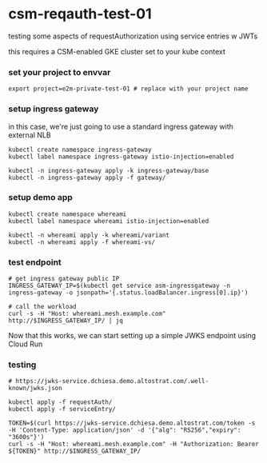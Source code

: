 # csm-reqauth-test-01
testing some aspects of requestAuthorization using service entries w JWTs

this requires a CSM-enabled GKE cluster set to your kube context

### set your project to envvar

```
export project=e2m-private-test-01 # replace with your project name
```

### setup ingress gateway 

in this case, we're just going to use a standard ingress gateway with external NLB

```
kubectl create namespace ingress-gateway
kubectl label namespace ingress-gateway istio-injection=enabled

kubectl -n ingress-gateway apply -k ingress-gateway/base
kubectl -n ingress-gateway apply -f gateway/
```

### setup demo app

```
kubectl create namespace whereami
kubectl label namespace whereami istio-injection=enabled

kubectl -n whereami apply -k whereami/variant
kubectl -n whereami apply -f whereami-vs/
```

### test endpoint

```
# get ingress gateway public IP
INGRESS_GATEWAY_IP=$(kubectl get service asm-ingressgateway -n ingress-gateway -o jsonpath='{.status.loadBalancer.ingress[0].ip}')

# call the workload 
curl -s -H "Host: whereami.mesh.example.com" http://$INGRESS_GATEWAY_IP/ | jq
```

Now that this works, we can start setting up a simple JWKS endpoint using Cloud Run

### testing

```
# https://jwks-service.dchiesa.demo.altostrat.com/.well-known/jwks.json

kubectl apply -f requestAuth/
kubectl apply -f serviceEntry/

TOKEN=$(curl https://jwks-service.dchiesa.demo.altostrat.com/token -s -H 'Content-Type: application/json' -d '{"alg": "RS256","expiry": "3600s"}')
curl -s -H "Host: whereami.mesh.example.com" -H "Authorization: Bearer ${TOKEN}" http://$INGRESS_GATEWAY_IP/


```


